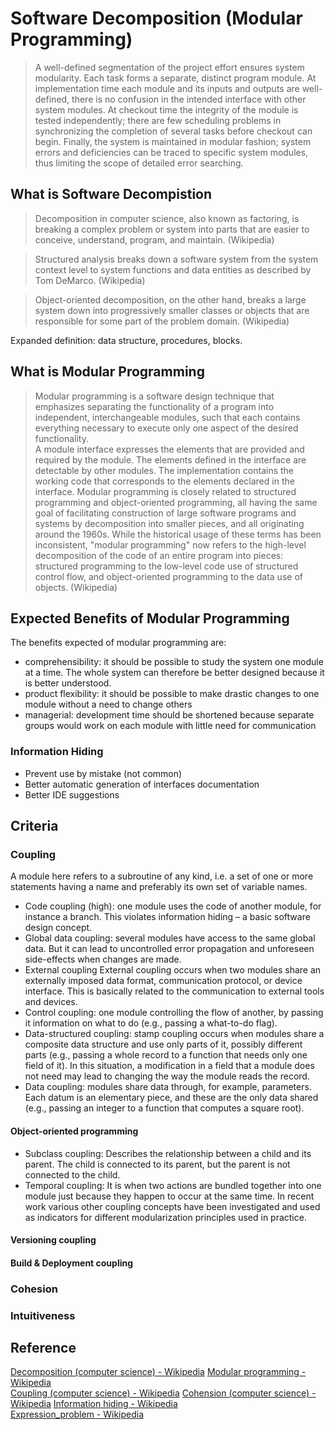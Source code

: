 # Software Decomposition (Modular Programming)

> A well-defined segmentation of the project effort ensures system modularity. Each task forms a separate, distinct program module. At implementation time each module and its inputs and outputs are well-defined, there is no confusion in the intended interface with other system modules. At checkout time the integrity of the module is tested independently; there are few scheduling problems in synchronizing the completion of several tasks before checkout can begin. Finally, the system is maintained in modular fashion; system errors and deficiencies can be traced to specific system modules, thus limiting the scope of detailed error searching.

## What is Software Decompistion
> Decomposition in computer science, also known as factoring, is breaking a complex problem or system into parts that are easier to conceive, understand, program, and maintain. (Wikipedia)

> Structured analysis breaks down a software system from the system context level to system functions and data entities as described by Tom DeMarco. (Wikipedia)

> Object-oriented decomposition, on the other hand, breaks a large system down into progressively smaller classes or objects that are responsible for some part of the problem domain. (Wikipedia)  

Expanded definition: data structure, procedures, blocks.

## What is Modular Programming
> Modular programming is a software design technique that emphasizes separating the functionality of a program into independent, interchangeable modules, such that each contains everything necessary to execute only one aspect of the desired functionality.  
A module interface expresses the elements that are provided and required by the module. The elements defined in the interface are detectable by other modules. The implementation contains the working code that corresponds to the elements declared in the interface. Modular programming is closely related to structured programming and object-oriented programming, all having the same goal of facilitating construction of large software programs and systems by decomposition into smaller pieces, and all originating around the 1960s. While the historical usage of these terms has been inconsistent, "modular programming" now refers to the high-level decomposition of the code of an entire program into pieces: structured programming to the low-level code use of structured control flow, and object-oriented programming to the data use of objects. (Wikipedia)

## Expected Benefits of Modular Programming
The benefits expected of modular programming are:
+ comprehensibility: it should be possible to study the system one module at a time. The whole system can therefore be better designed because it is better understood.
+ product flexibility: it should be possible to make drastic changes to one module without a need to change others
+ managerial: development time should be shortened because separate groups would work on each module with little need for communication

### Information Hiding
+ Prevent use by mistake (not common)
+ Better automatic generation of interfaces documentation 
+ Better IDE suggestions
## Criteria
### Coupling 
A module here refers to a subroutine of any kind, i.e. a set of one or more statements having a name and preferably its own set of variable names.
+ Code coupling (high): one module uses the code of another module, for instance a branch. This violates information hiding – a basic software design concept.
+ Global data coupling: several modules have access to the same global data. But it can lead to uncontrolled error propagation and unforeseen side-effects when changes are made.
+ External coupling
External coupling occurs when two modules share an externally imposed data format, communication protocol, or device interface. This is basically related to the communication to external tools and devices.
+ Control coupling: one module controlling the flow of another, by passing it information on what to do (e.g., passing a what-to-do flag).
+ Data-structured coupling: stamp coupling occurs when modules share a composite data structure and use only parts of it, possibly different parts (e.g., passing a whole record to a function that needs only one field of it).
In this situation, a modification in a field that a module does not need may lead to changing the way the module reads the record.
+ Data coupling: modules share data through, for example, parameters. Each datum is an elementary piece, and these are the only data shared (e.g., passing an integer to a function that computes a square root).
#### Object-oriented programming
+ Subclass coupling: Describes the relationship between a child and its parent. The child is connected to its parent, but the parent is not connected to the child.
+ Temporal coupling: It is when two actions are bundled together into one module just because they happen to occur at the same time.
In recent work various other coupling concepts have been investigated and used as indicators for different modularization principles used in practice.

#### Versioning coupling
#### Build & Deployment coupling

### Cohesion
### Intuitiveness

## Reference
[Decomposition (computer science) - Wikipedia](https://en.wikipedia.org/wiki/Decomposition_(computer_science))  
[Modular programming - Wikipedia](https://en.wikipedia.org/wiki/Modular_programming)  
[Coupling (computer science) - Wikipedia](https://en.wikipedia.org/wiki/Coupling_(computer_programming))  
[Cohension (computer science) - Wikipedia](https://en.wikipedia.org/wiki/Cohesion_(computer_science))  
[Information hiding - Wikipedia](https://en.wikipedia.org/wiki/Information_hiding)  
[Expression_problem - Wikipedia](https://en.wikipedia.org/wiki/Expression_problem)